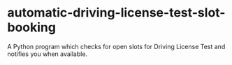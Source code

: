# automatic-driving-license-test-slot-booking
A Python program which checks for open slots for Driving License Test and notifies you when available.
